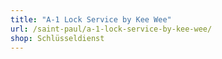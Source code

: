 ```yaml
---
title: "A-1 Lock Service by Kee Wee"
url: /saint-paul/a-1-lock-service-by-kee-wee/
shop: Schlüsseldienst
---
```

